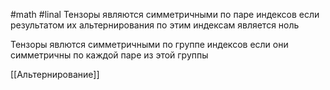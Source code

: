 #math #linal 
Тензоры являются симметричными по паре индексов если результатом их альтернирования по этим индексам является ноль

Тензоры явлются симметричными по группе индексов если они симметричны по каждой паре из этой группы

[[Альтернирование]]